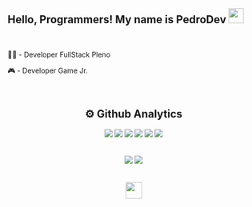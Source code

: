 ### <h2>Hello, Programmers! My name is PedroDev <img src="https://raw.githubusercontent.com/kaueMarques/kaueMarques/master/hi.gif" width="30"></h2><br/>

👨‍💻 - Developer FullStack Pleno

🎮 - Developer Game Jr.<br/>
<div align="center"><br/>
  <h2>⚙️ Github Analytics</h2>
  <img src="https://img.shields.io/badge/HTML5-E34F26?style=for-the-badge&logo=html5&logoColor=white" />
  <img src="https://img.shields.io/badge/CSS3-1572B6?style=for-the-badge&logo=css3&logoColor=white" />
  <img src="https://img.shields.io/badge/Bootstrap-563D7C?style=for-the-badge&logo=bootstrap&logoColor=white" />
  <img src="https://img.shields.io/badge/JavaScript-323330?style=for-the-badge&logo=javascript&logoColor=F7DF1E" />
  <img src="https://img.shields.io/badge/React-20232A?style=for-the-badge&logo=react&logoColor=61DAFB" />
  <img src="https://img.shields.io/badge/Python-FFD43B?style=for-the-badge&logo=python&logoColor=blue" />
  <br/>
</div>

<br/>
<!-- - Respondo perguntas dê: <strong>HTML5, CSS3, JavaScript.</strong> -->
<br/>
<div align="center">
  <img src="https://github-readme-stats.vercel.app/api?hide_title=false&amp;hide_rank=false&amp;show_icons=true&amp;include_all_commits=true&amp;count_private=true&amp;disable_animations=false&amp;theme=dark&amp;locale=pt-br&amp;hide_border=true&amp;username=l0cass" />
    <img src="https://github-readme-stats.vercel.app/api/top-langs/?hide_title=false&amp;hide_rank=false&amp;show_icons=true&amp;include_all_commits=true&amp;count_private=true&amp;disable_animations=false&amp;theme=dark&amp;locale=pt-br&amp;hide_border=true&amp;username=l0cass" />
</div>
<div align="center">
  <br><br/>
  <a href="https://www.instagram.com/lucass.piffer/">
    <img src="https://www.dupaco.com/wp-content/uploads/2020/08/social-media-instagram-icon-600x600-2020-2048x2048.png" width="33" />
  </a>
  <br><br/>
</div>
